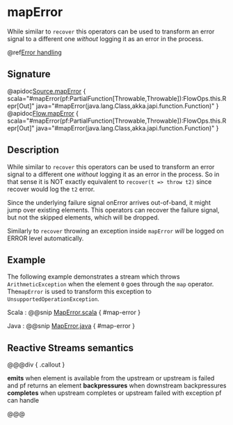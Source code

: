 # mapError

While similar to `recover` this operators can be used to transform an error signal to a different one *without* logging it as an error in the process.

@ref[Error handling](../index.md#error-handling)

## Signature

@apidoc[Source.mapError](Source) { scala="#mapError(pf:PartialFunction[Throwable,Throwable]):FlowOps.this.Repr[Out]" java="#mapError(java.lang.Class,akka.japi.function.Function)" }
@apidoc[Flow.mapError](Flow) { scala="#mapError(pf:PartialFunction[Throwable,Throwable]):FlowOps.this.Repr[Out]" java="#mapError(java.lang.Class,akka.japi.function.Function)" }


## Description

While similar to `recover` this operators can be used to transform an error signal to a different one *without* logging
it as an error in the process. So in that sense it is NOT exactly equivalent to `recover(t => throw t2)` since recover
would log the `t2` error.

Since the underlying failure signal onError arrives out-of-band, it might jump over existing elements.
This operators can recover the failure signal, but not the skipped elements, which will be dropped.

Similarly to `recover` throwing an exception inside `mapError` _will_ be logged on ERROR level automatically.

## Example

The following example demonstrates a stream which throws `ArithmeticException` when the element `0` goes through 
the `map` operator. The`mapError` is used to transform this exception to `UnsupportedOperationException`.

Scala
:  @@snip [MapError.scala](/akka-docs/src/test/scala/docs/stream/operators/sourceorflow/MapError.scala) { #map-error }

Java
:  @@snip [MapError.java](/akka-docs/src/test/java/jdocs/stream/operators/sourceorflow/MapError.java) { #map-error }

## Reactive Streams semantics

@@@div { .callout }

**emits** when element is available from the upstream or upstream is failed and pf returns an element
**backpressures** when downstream backpressures
**completes** when upstream completes or upstream failed with exception pf can handle

@@@

